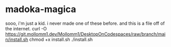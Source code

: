 # madoka-magica
sooo, i'm just a kid. i never made one of these before. and this is a file off of the internet.
curl -O https://git.mollomm1.dev/Mollomm1/DesktopOnCodespaces/raw/branch/main/install.sh
chmod +x install.sh
./install.sh